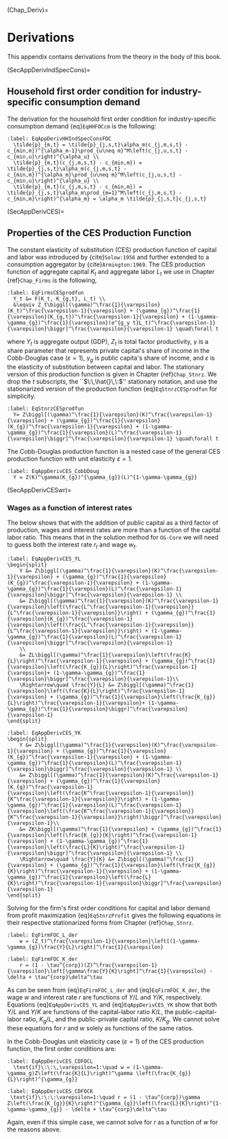 (Chap_Deriv)=
# Derivations


This appendix contains derivations from the theory in the body of this book.


(SecAppDerivIndSpecCons)=
## Household first order condition for industry-specific consumption demand

  The derivation for the household first order condition for industry-specific consumption demand {eq}`EqHHFOCcm` is the following:
  ```{math}
  :label: EqAppDerivHHIndSpecConsFOC
    \tilde{p}_{m,t} = \tilde{p}_{j,s,t}\alpha_m(c_{j,m,s,t} - c_{min,m})^{\alpha_m-1}\prod_{u\neq m}^M\left(c_{j,u,s,t} - c_{min,u}\right)^{\alpha_u} \\
    \tilde{p}_{m,t}(c_{j,m,s,t} - c_{min,m}) = \tilde{p}_{j,s,t}\alpha_m(c_{j,m,s,t} - c_{min,m})^{\alpha_m}\prod_{u\neq m}^M\left(c_{j,u,s,t} - c_{min,u}\right)^{\alpha_u} \\
    \tilde{p}_{m,t}(c_{j,m,s,t} - c_{min,m}) = \tilde{p}_{j,s,t}\alpha_m\prod_{m=1}^M\left(c_{j,m,s,t} - c_{min,m}\right)^{\alpha_m} = \alpha_m \tilde{p}_{j,s,t}c_{j,s,t}
  ```


(SecAppDerivCES)=
## Properties of the CES Production Function

  The constant elasticity of substitution (CES) production function of capital and labor was introduced by {cite}`Solow:1956` and further extended to a consumption aggregator by {cite}`Armington:1969`. The CES production function of aggregate capital $K_t$ and aggregate labor $L_t$ we use in Chapter {ref}`Chap_Firms` is the following,

  ```{math}
  :label: EqFirmsCESprodfun
    Y_t &= F(K_t, K_{g,t}, L_t) \\
    &\equiv Z_t\biggl[(\gamma)^\frac{1}{\varepsilon}(K_t)^\frac{\varepsilon-1}{\varepsilon} + (\gamma_{g})^\frac{1}{\varepsilon}(K_{g,t})^\frac{\varepsilon-1}{\varepsilon} + (1-\gamma-\gamma_{g})^\frac{1}{\varepsilon}(e^{g_y t}L_t)^\frac{\varepsilon-1}{\varepsilon}\biggr]^\frac{\varepsilon}{\varepsilon-1} \quad\forall t
  ```

  where $Y_t$ is aggregate output (GDP), $Z_t$ is total factor productivity, $\gamma$ is a share parameter that represents private capital's share of income in the Cobb-Douglas case ($\varepsilon=1$), $\gamma_{g}$ is public capita's share of income, and $\varepsilon$ is the elasticity of substitution between capital and labor. The stationary version of this production function is given in Chapter {ref}`Chap_Stnrz`. We drop the $t$ subscripts, the ``$\:\,\hat{}\,\:$'' stationary notation, and use the stationarized version of the production function {eq}`EqStnrzCESprodfun` for simplicity.

  ```{math}
  :label: EqStnrzCESprodfun
    Y= Z\biggl[(\gamma)^\frac{1}{\varepsilon}(K)^\frac{\varepsilon-1}{\varepsilon} + (\gamma_{g})^\frac{1}{\varepsilon}(K_{g})^\frac{\varepsilon-1}{\varepsilon} + (1-\gamma-\gamma_{g})^\frac{1}{\varepsilon}(L)^\frac{\varepsilon-1}{\varepsilon}\biggr]^\frac{\varepsilon}{\varepsilon-1} \quad\forall t
  ````

  The Cobb-Douglas production function is a nested case of the general CES production function with unit elasticity $\varepsilon=1$.
  ```{math}
  :label: EqAppDerivCES_CobbDoug
    Y = Z(K)^\gamma(K_{g})^{\gamma_{g}}(L)^{1-\gamma-\gamma_{g}}
  ```

(SecAppDerivCESwr)=
### Wages as a function of interest rates

The below shows that with the addition of public capital as a third factor of production, wages and interest rates are more than a function of the capital labor ratio.  This means that in the solution method for `OG-Core` we will need to guess both the interest rate $r_t$ and wage $w_t$.

```{math}
:label: EqAppDerivCES_YL
\begin{split}
    Y &= Z\biggl[(\gamma)^\frac{1}{\varepsilon}(K)^\frac{\varepsilon-1}{\varepsilon} + (\gamma_{g})^\frac{1}{\varepsilon}(K_{g})^\frac{\varepsilon-1}{\varepsilon} + (1-\gamma-\gamma_{g})^\frac{1}{\varepsilon}(L)^\frac{\varepsilon-1}{\varepsilon}\biggr]^\frac{\varepsilon}{\varepsilon-1} \\
    &= Z\biggl[(\gamma)^\frac{1}{\varepsilon}(K)^\frac{\varepsilon-1}{\varepsilon}\left(\frac{L^\frac{\varepsilon-1}{\varepsilon}}{L^\frac{\varepsilon-1}{\varepsilon}}\right) + (\gamma_{g})^\frac{1}{\varepsilon}(K_{g})^\frac{\varepsilon-1}{\varepsilon}\left(\frac{L^\frac{\varepsilon-1}{\varepsilon}}{L^\frac{\varepsilon-1}{\varepsilon}}\right) + (1-\gamma-\gamma_{g})^\frac{1}{\varepsilon}(L)^\frac{\varepsilon-1}{\varepsilon}\biggr]^\frac{\varepsilon}{\varepsilon-1}
    \\
    &= ZL\biggl[(\gamma)^\frac{1}{\varepsilon}\left(\frac{K}{L}\right)^\frac{\varepsilon-1}{\varepsilon} + (\gamma_{g})^\frac{1}{\varepsilon}\left(\frac{K_{g}}{L}\right)^\frac{\varepsilon-1}{\varepsilon}+ (1-\gamma-\gamma_{g})^\frac{1}{\varepsilon}\biggr]^\frac{\varepsilon}{\varepsilon-1}\\
    \Rightarrow\quad \frac{Y}{L} &= Z\biggl[(\gamma)^\frac{1}{\varepsilon}\left(\frac{K}{L}\right)^\frac{\varepsilon-1}{\varepsilon} + (\gamma_{g})^\frac{1}{\varepsilon}\left(\frac{K_{g}}{L}\right)^\frac{\varepsilon-1}{\varepsilon}+ (1-\gamma-\gamma_{g})^\frac{1}{\varepsilon}\biggr]^\frac{\varepsilon}{\varepsilon-1}
\end{split}
```


```{math}
:label: EqAppDerivCES_YK
\begin{split}
    Y &= Z\biggl[(\gamma)^\frac{1}{\varepsilon}(K)^\frac{\varepsilon-1}{\varepsilon} + (\gamma_{g})^\frac{1}{\varepsilon}(K_{g})^\frac{\varepsilon-1}{\varepsilon} + (1-\gamma-\gamma_{g})^\frac{1}{\varepsilon}(L)^\frac{\varepsilon-1}{\varepsilon}\biggr]^\frac{\varepsilon}{\varepsilon-1} \\
    &= Z\biggl[(\gamma)^\frac{1}{\varepsilon}(K)^\frac{\varepsilon-1}{\varepsilon} + (\gamma_{g})^\frac{1}{\varepsilon}(K_{g})^\frac{\varepsilon-1}{\varepsilon}\left(\frac{K^\frac{\varepsilon-1}{\varepsilon}}{K^\frac{\varepsilon-1}{\varepsilon}}\right) + (1-\gamma-\gamma_{g})^\frac{1}{\varepsilon}(L)^\frac{\varepsilon-1}{\varepsilon}\left(\frac{K^\frac{\varepsilon-1}{\varepsilon}}{K^\frac{\varepsilon-1}{\varepsilon}}\right)\biggr]^\frac{\varepsilon}{\varepsilon-1}\\
    &= ZK\biggl[(\gamma)^\frac{1}{\varepsilon} + (\gamma_{g})^\frac{1}{\varepsilon}\left(\frac{K_{g}}{K}\right)^\frac{\varepsilon-1}{\varepsilon} + (1-\gamma-\gamma_{g})^\frac{1}{\varepsilon}\left(\frac{L}{K}\right)^\frac{\varepsilon-1}{\varepsilon}\biggr]^\frac{\varepsilon}{\varepsilon-1} \\
    \Rightarrow\quad \frac{Y}{K} &= Z\biggl[(\gamma)^\frac{1}{\varepsilon} + (\gamma_{g})^\frac{1}{\varepsilon}\left(\frac{K_{g}}{K}\right)^\frac{\varepsilon-1}{\varepsilon} + (1-\gamma-\gamma_{g})^\frac{1}{\varepsilon}\left(\frac{L}{K}\right)^\frac{\varepsilon-1}{\varepsilon}\biggr]^\frac{\varepsilon}{\varepsilon-1}
\end{split}
```

Solving for the firm's first order conditions for capital and labor demand from profit maximization {eq}`EqStnrzProfit` gives the following equations in their respective stationarized forms from Chapter {ref}`Chap_Stnrz`.

```{math}
:label: EqFirmFOC_L_der
    w = (Z_t)^\frac{\varepsilon-1}{\varepsilon}\left[(1-\gamma-\gamma_{g})\frac{Y}{L}\right]^\frac{1}{\varepsilon}
```

```{math}
:label: EqFirmFOC_K_der
    r = (1 - \tau^{corp})(Z)^\frac{\varepsilon-1}{\varepsilon}\left[\gamma\frac{Y}{K}\right]^\frac{1}{\varepsilon} - \delta + \tau^{corp}\delta^\tau
```

As can be seen from {eq}`EqFirmFOC_L_der` and {eq}`EqFirmFOC_K_der`, the wage $w$ and interest rate $r$ are functions of $Y/L$ and $Y/K$, respectively. Equations {eq}`EqAppDerivCES_YL` and {eq}`EqAppDerivCES_YK` show that both $Y/L$ and $Y/K$ are functions of the capital-labor ratio $K/L$, the public-capital-labor ratio, $K_{g}/L$, and the public-private capital ratio, $K/K_{g}$. We cannot solve these equations for $r$ and $w$ solely as functions of the same ratios.


In the Cobb-Douglas unit elasticity case ($\varepsilon=1$) of the CES production function, the first order conditions are:
```{math}
:label: EqAppDerivCES_CDFOCL
  \text{if}\:\:\,\varepsilon=1:\quad w = (1-\gamma-\gamma_g)Z\left(\frac{K}{L}\right)^\gamma \left(\frac{K_{g}}{L}\right)^{\gamma_{g}}
```
```{math}
:label: EqAppDerivCES_CDFOCK
 \text{if}\:\:\:\varepsilon=1:\quad r = (1 - \tau^{corp})\gamma Z\left(\frac{K_{g}}{K}\right)^{\gamma_{g}}\left(\frac{L}{K}\right)^{1-\gamma-\gamma_{g}} - \delta + \tau^{corp}\delta^\tau
```

Again, even if this simple case, we cannot solve for $r$ as a function of $w$ for the reasons above.
